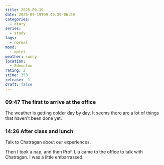 ```yaml
---
title: 2025-09-19
date: 2025-09-19T09:49:39-06:00
categories:
  - diary
series:
  - study
tags:
  - normal
mood:
  - quiet
weather: sunny
location:
  - Edmonton
rating: 2
stime: 353
release: -1
draft: false
---
```


### 09:47  The first to arrive at the office

The weather is getting colder day by day. It seems there are a lot of things that haven't been done yet.

### 14:26 After class and lunch

Talk to Chatragan about our experiences.

Then I took a nap, and then Prof. Liu came to the office to talk with Chatragan. I was a little embarrassed.



